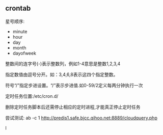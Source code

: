 ## crontab

星号顺序: 

- minute 
- hour 
- day 
- month 
- dayofweek

整数间的连字号(-)表示整数列，例如1-4意思是整数1,2,3,4

指定数值由逗号分开。如：3,4,6,8表示这四个指定整数。

符号“/”指定步进设置。“/<interger>”表示步进值.如0-59/2定义每两分钟执行一次
 

定时任务位置:/etc/cron.d/

删除定时任务脚本后还需停止相应的定时进程,才能真正停止定时任务

尝试测试: ab -c 1 http://predis1.safe.bjcc.qihoo.net:8889/cloudquery.php

l